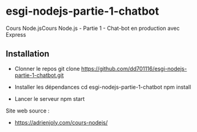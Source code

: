 # esgi-nodejs-partie-1-chatbot
Cours Node.jsCours Node.js - Partie 1 - Chat-bot en production avec Express

## Installation

- Clonner le repos
    git clone https://github.com/dd701116/esgi-nodejs-partie-1-chatbot.git

- Installer les dépendances
    cd esgi-nodejs-partie-1-chatbot
    npm install

- Lancer le serveur
    npm start

Site web source :
- https://adrienjoly.com/cours-nodejs/
